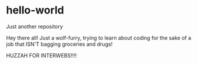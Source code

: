 # hello-world
Just another repository

Hey there all!
Just a wolf-furry, trying to learn about coding for the sake of a job that ISN'T bagging groceries and drugs!

HUZZAH FOR INTERWEBS!!!!
